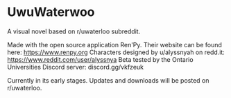 # UwuWaterwoo
A visual novel based on r/uwaterloo subreddit.

Made with the open source application Ren'Py. Their website can be found here: https://www.renpy.org
Characters designed by u/alyssnyah on redd.it: https://www.reddit.com/user/alyssnya
Beta tested by the Ontario Universities Discord server: discord.gg/vkfzeuk

Currently in its early stages. Updates and downloads will be posted on r/uwaterloo. 

